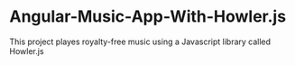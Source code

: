 # Angular-Music-App-With-Howler.js

This project playes royalty-free music using a Javascript library called Howler.js
